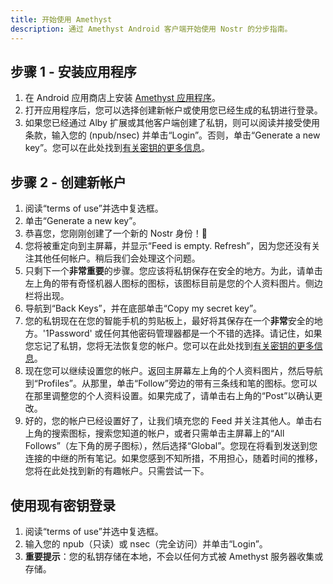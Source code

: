 ```yaml
---
title: 开始使用 Amethyst
description: 通过 Amethyst Android 客户端开始使用 Nostr 的分步指南。
---
```


## 步骤 1 - 安装应用程序

1. 在 Android 应用商店上安装 [Amethyst 应用程序](https://play.google.com/store/apps/details?id=com.vitorpamplona.amethyst)。
2. 打开应用程序后，您可以选择创建新帐户或使用您已经生成的私钥进行登录。
3. 如果您已经通过 Alby 扩展或其他客户端创建了私钥，则可以阅读并接受使用条款，输入您的 (npub/nsec) 并单击“Login”。否则，单击“Generate a new key”。您可以在此处找到[有关密钥的更多信息](/zh/get-started#understanding-keys)。

## 步骤 2 - 创建新帐户

1. 阅读“terms of use”并选中复选框。
2. 单击“Generate a new key”。
3. 恭喜您，您刚刚创建了一个新的 Nostr 身份！🤙
4. 您将被重定向到主屏幕，并显示“Feed is empty. Refresh”，因为您还没有关注其他任何帐户。稍后我们会处理这个问题。
5. 只剩下一个**非常重要**的步骤。您应该将私钥保存在安全的地方。为此，请单击左上角的带有奇怪机器人图标的图标，该图标目前是您的个人资料图片。侧边栏将出现。
6. 导航到“Back Keys”，并在底部单击“Copy my secret key”。
7. 您的私钥现在在您的智能手机的剪贴板上，最好将其保存在一个**非常**安全的地方。'1Password' 或任何其他密码管理器都是一个不错的选择。请记住，如果您忘记了私钥，您将无法恢复您的帐户。您可以在此处找到[有关密钥的更多信息](/zh/get-started#understanding-keys)。
8. 现在您可以继续设置您的帐户。返回主屏幕左上角的个人资料图片，然后导航到“Profiles”。从那里，单击“Follow”旁边的带有三条线和笔的图标。您可以在那里调整您的个人资料设置。如果完成了，请单击右上角的“Post”以确认更改。
9. 好的，您的帐户已经设置好了，让我们填充您的 Feed 并关注其他人。单击右上角的搜索图标，搜索您知道的帐户，或者只需单击主屏幕上的“All Follows”（左下角的房子图标），然后选择“Global”。您现在将看到发送到您连接的中继的所有笔记。如果您感到不知所措，不用担心，随着时间的推移，您将在此处找到新的有趣帐户。只需尝试一下。

## 使用现有密钥登录

1. 阅读“terms of use”并选中复选框。
2. 输入您的 npub（只读）或 nsec（完全访问）并单击“Login”。
3. **重要提示**：您的私钥存储在本地，不会以任何方式被 Amethyst 服务器收集或存储。
